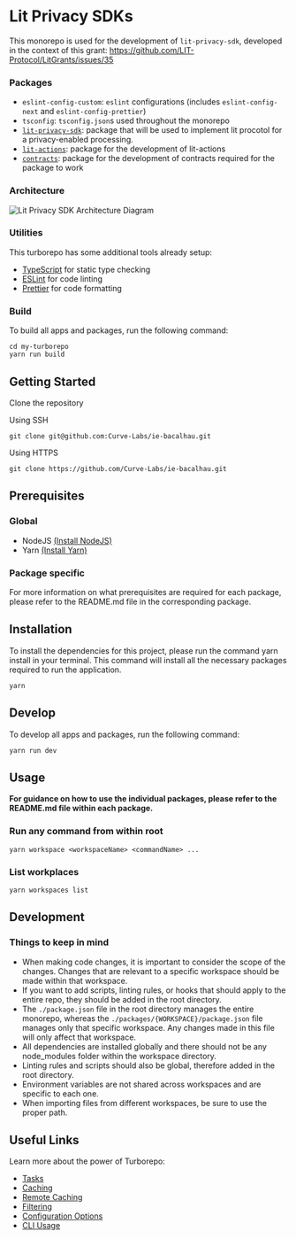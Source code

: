 # Lit Privacy SDKs

This monorepo is used for the development of `lit-privacy-sdk`, developed in the context of this grant: 
https://github.com/LIT-Protocol/LitGrants/issues/35

### Packages
- `eslint-config-custom`: `eslint` configurations (includes `eslint-config-next` and `eslint-config-prettier`)
- `tsconfig`: `tsconfig.json`s used throughout the monorepo
- [`lit-privacy-sdk`](https://github.com/Curve-Labs/lit-privacy/tree/main/packages/lit-privacy-sdk#readme): package that will be used to implement lit procotol for a privacy-enabled processing.
- [`lit-actions`](https://github.com/Curve-Labs/lit-privacy/tree/main/packages/lit-actions#readme): package for the development of lit-actions
- [`contracts`](https://github.com/Curve-Labs/lit-privacy/tree/main/packages/contracts#readme): package for the development of contracts required for the package to work

###  Architecture
![Lit Privacy SDK Architecture Diagram](https://user-images.githubusercontent.com/51956954/230840855-9577ef32-4890-463f-b420-c6a10145b6c8.jpg)

### Utilities

This turborepo has some additional tools already setup:

- [TypeScript](https://www.typescriptlang.org/) for static type checking
- [ESLint](https://eslint.org/) for code linting
- [Prettier](https://prettier.io) for code formatting

### Build

To build all apps and packages, run the following command:

```
cd my-turborepo
yarn run build
```

## Getting Started

Clone the repository

Using SSH

```
git clone git@github.com:Curve-Labs/ie-bacalhau.git
```

Using HTTPS

```
git clone https://github.com/Curve-Labs/ie-bacalhau.git
```

## Prerequisites

### Global

- NodeJS [(Install NodeJS)](https://nodejs.org/en/download/)
- Yarn [(Install Yarn)](https://classic.yarnpkg.com/en/docs/install)

### Package specific

For more information on what prerequisites are required for each package, please refer to the README.md file in the corresponding package.

## Installation

To install the dependencies for this project, please run the command yarn install in your terminal. This command will install all the necessary packages required to run the application.

```
yarn
```

## Develop

To develop all apps and packages, run the following command:

```
yarn run dev
```

## Usage

**For guidance on how to use the individual packages, please refer to the README.md file within each package.**

### Run any command from within root

```
yarn workspace <workspaceName> <commandName> ...
```

### List workplaces

```
yarn workspaces list
```

## Development

### Things to keep in mind

- When making code changes, it is important to consider the scope of the changes. Changes that are relevant to a specific workspace should be made within that workspace.
- If you want to add scripts, linting rules, or hooks that should apply to the entire repo, they should be added in the root directory.
- The `./package.json` file in the root directory manages the entire monorepo, whereas the `./packages/{WORKSPACE}/package.json` file manages only that specific workspace. Any changes made in this file will only affect that workspace.
- All dependencies are installed globally and there should not be any node_modules folder within the workspace directory.
- Linting rules and scripts should also be global, therefore added in the root directory.
- Environment variables are not shared across workspaces and are specific to each one.
- When importing files from different workspaces, be sure to use the proper path.

## Useful Links

Learn more about the power of Turborepo:

- [Tasks](https://turbo.build/repo/docs/core-concepts/monorepos/running-tasks)
- [Caching](https://turbo.build/repo/docs/core-concepts/caching)
- [Remote Caching](https://turbo.build/repo/docs/core-concepts/remote-caching)
- [Filtering](https://turbo.build/repo/docs/core-concepts/monorepos/filtering)
- [Configuration Options](https://turbo.build/repo/docs/reference/configuration)
- [CLI Usage](https://turbo.build/repo/docs/reference/command-line-reference)

